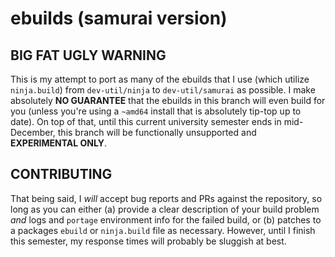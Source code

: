 # ebuilds (samurai version)
## BIG FAT UGLY WARNING
This is my attempt to port as many of the ebuilds that I use (which utilize `ninja.build`) from `dev-util/ninja` to `dev-util/samurai`
as possible. I make absolutely **NO GUARANTEE** that the ebuilds in this branch will even build for you (unless you're
using a `~amd64` install that is absolutely tip-top up to date).
On top of that, until this current university semester ends in mid-December, this branch will be functionally unsupported
and **EXPERIMENTAL ONLY**.
## CONTRIBUTING
That being said, I _will_ accept bug reports and PRs against the repository, so long as you can either (a) provide a clear
description of your build problem _and_ logs and `portage` environment info for the failed build, or (b) patches to a
packages `ebuild` or `ninja.build` file as necessary. However, until I finish this semester, my response times will probably
be sluggish at best.

